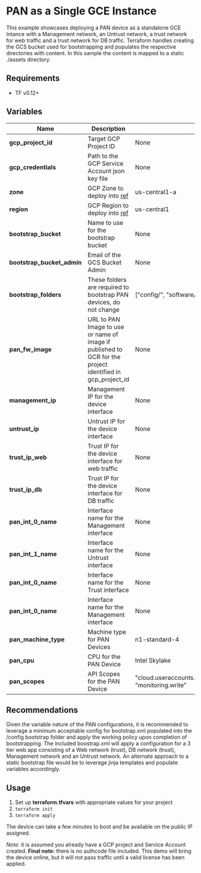# PAN as a Single GCE Instance

This example showcases deploying a PAN device as a standalone GCE Intance with a Management network, an Untrust network, a trust network for web traffic and a trust network for DB traffic. Terraform handles creating the GCS bucket used for bootstrapping and populates the respective directories with content. In this sample the content is mapped to a static ./assets directory. 

## Requirements
* TF v0.12+

## Variables

Name   |   Description   |   Default  
--- | --- | --- 
**gcp_project_id** | Target GCP Project ID | None 
**gcp_credentials** | Path to the GCP Service Account json key file | None 
**zone** | GCP Zone to deploy into [ref](https://cloud.google.com/compute/docs/regions-zones/) | us-central1-a 
**region** | GCP Region to deploy into [ref](https://cloud.google.com/compute/docs/regions-zones/) | us-central1 
**bootstrap_bucket** | Name to use for the bootstrap bucket | None 
**bootstrap_bucket_admin** | Email of the GCS Bucket Admin | None 
**bootstrap_folders**  | These folders are required to bootstrap PAN devices, do not change | ["config/", "software/", "license/", "content/"] 
**pan_fw_image** | URL to PAN Image to use or name of image if published to GCR for the project identified in gcp_project_id | None 
**management_ip** | Management IP for the device interface | None 
**untrust_ip**    | Untrust IP for the device interface | None 
**trust_ip_web**  | Trust IP for the device interface for web traffic | None 
**trust_ip_db**   | Trust IP for the device interface for DB traffic | None 
**pan_int_0_name** | Interface name for the Management interface | None 
**pan_int_1_name** | Interface name for the Untrust interface | None 
**pan_int_0_name** | Interface name for the Trust interface | None 
**pan_int_0_name** | Interface name for the Management interface | None 
**pan_machine_type** | Machine type for PAN Devices | n1-standard-4 
**pan_cpu** | CPU for the PAN Device | Intel Skylake 
**pan_scopes** | API Scopes for the PAN Device | "cloud.useraccounts.readonly","devstorage.read_only","logging.write", "monitoring.write" 

## Recommendations

Given the variable nature of the PAN configurations, it is recommended to leverage a minimum acceptable config for bootstrap.xml populated into the /config bootstrap folder and apply the working policy upon completion of bootstrapping. The included boostrap.xml will apply a configuration for a 3 tier web app consisting of a Web network (trust), DB network (trust), Management network and an Untrust network. An alternate approach to a static bootstrap file would be to leverage jinja templates and populate variables accordingly. 

## Usage

1) Set up **terraform.tfvars**  with appropriate values for your project
2) ```terraform init```
3) ```terraform apply```

The device can take a few minutes to boot and be available on the public IP assigned.

*Note:* it is assumed you already have a GCP project and Service Account created.
**Final note:**  there is no authcode file included. This demo will bring the device online, but it will not pass traffic until a valid license has been applied. 
